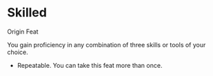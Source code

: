# Skilled
Origin Feat

You gain proficiency in any combination of three skills or tools of your choice.
- Repeatable. You can take this feat more than once.
